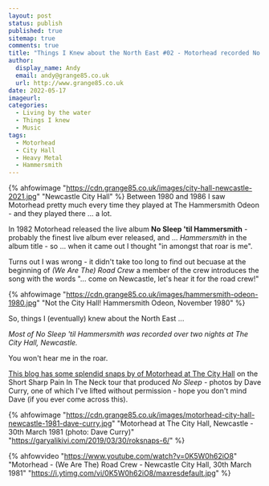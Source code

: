 ```yaml
---
layout: post
status: publish
published: true 
sitemap: true
comments: true
title: "Things I Knew about the North East #02 - Motorhead recorded No Sleep 'til Hammersmith at The City Hall"
author:
  display_name: Andy
  email: andy@grange85.co.uk
  url: http://www.grange85.co.uk
date: 2022-05-17
imageurl: 
categories:
  - Living by the water
  - Things I knew
  - Music
tags:
  - Motorhead
  - City Hall
  - Heavy Metal
  - Hammersmith
---
```

{% ahfowimage "https://cdn.grange85.co.uk/images/city-hall-newcastle-2021.jpg" "Newcastle City Hall" %}
Between 1980 and 1986 I saw Motorhead pretty much every time they played at The Hammersmith Odeon - and they played there ... a lot.

In 1982 Motorhead released the live album **No Sleep 'til Hammersmith** - probably the finest live album ever released, and ... _Hammersmith_ in the album title - so ... when it came out I thought "in amongst that roar is me".

Turns out I was wrong - it didn't take too long to find out becuase at the beginning of _(We Are The) Road Crew_ a member of the crew introduces the song with the words "... come on Newcastle, let's hear it for the road crew!"


{% ahfowimage "https://cdn.grange85.co.uk/images/hammersmith-odeon-1980.jpg" "Not the City Hall! Hammersmith Odeon, November 1980" %}

So, things I (eventually) knew about the North East ... 

_Most of No Sleep 'til Hammersmith was recorded over two nights at The City Hall, Newcastle._

You won't hear me in the roar.

[This blog has some splendid snaps by of Motorhead at The City Hall](https://garyalikivi.com/2019/03/30/roksnaps-6/) on the Short Sharp Pain In The Neck tour that produced _No Sleep_ - photos by Dave Curry, one of which I've lifted without permission - hope you don't mind Dave (if you ever come across this).

{% ahfowimage "https://cdn.grange85.co.uk/images/motorhead-city-hall-newcastle-1981-dave-curry.jpg" "Motorhead at The City Hall, Newcastle - 30th March 1981 (photo: Dave Curry)" "https://garyalikivi.com/2019/03/30/roksnaps-6/" %}

{% ahfowvideo "https://www.youtube.com/watch?v=0K5W0h62iO8" "Motorhead - (We Are The) Road Crew - Newcastle City Hall, 30th March 1981" "https://i.ytimg.com/vi/0K5W0h62iO8/maxresdefault.jpg" %}

